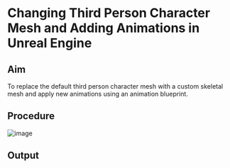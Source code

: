 # Changing Third Person Character Mesh and Adding Animations in Unreal Engine
## Aim
To replace the default third person character mesh with a custom skeletal mesh and apply new animations using an animation blueprint.

## Procedure
![image](https://github.com/user-attachments/assets/95a05229-654e-4e05-9bf5-01723efe6ca3)

## Output

